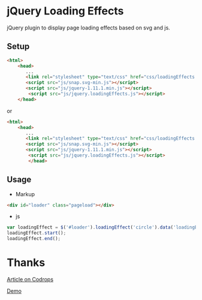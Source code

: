jQuery Loading Effects
=========

jQuery plugin to display page loading effects based on svg and js.


Setup
------
```html
<html>
	<head>
	   ...
	   <link rel="stylesheet" type="text/css" href="css/loadingEffects.css" />
	   <script src="js/snap.svg-min.js"></script>
	   <script src="js/jquery-1.11.1.min.js"></script>
		<script src="js/jquery.loadingEffects.js"></script>
	</head>
```
or
```html
<html>
	<head>
	   ...
	   <link rel="stylesheet" type="text/css" href="css/loadingEffects.css" />
	   <script src="js/snap.svg-min.js"></script>
	   <script src="js/jquery-1.11.1.min.js"></script>
		<script src="js/jquery.loadingEffects.js"></script>
		</head>
```


Usage
--------
* Markup
```html
<div id="loader" class="pageload"></div>
```
* js
```js
var loadingEffect = $('#loader').loadingEffect('circle').data('loadingEffect');
loadingEffect.start();
loadingEffect.end();
```

Thanks
==========
[Article on Codrops](http://tympanus.net/codrops/?p=18880)

[Demo](http://tympanus.net/Development/PageLoadingEffects/)


